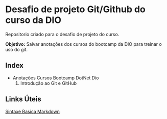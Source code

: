 # Desafio de projeto Git/Github do curso da DIO
Repositorio criado para o desafio de projeto do curso.

**Objetivo:** Salvar anotações dos cursos do bootcamp da DIO para treinar o uso do git.



## Index

- Anotações Cursos Bootcamp DotNet Dio
  1. Introdução ao Git e GitHub



## Links Úteis

[Sintaxe Basica Markdown](https://www.markdownguide.org/basic-syntax/)

